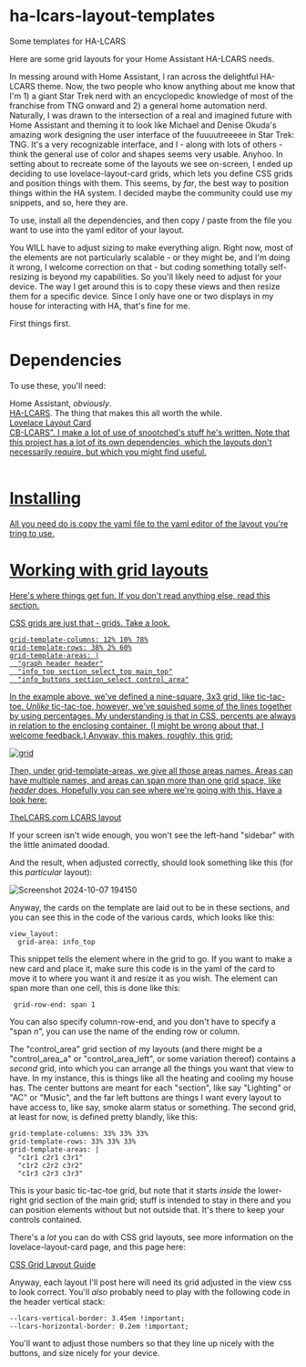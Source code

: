# ha-lcars-layout-templates
Some templates for HA-LCARS

Here are some grid layouts for your Home Assistant HA-LCARS needs.

In messing around with Home Assistant, I ran across the delightful HA-LCARS theme. Now, the two people who know anything about me know that I'm 1) a giant Star Trek nerd with an encyclopedic knowledge of most of the franchise from TNG onward and 2) a general home automation nerd. Naturally, I was drawn to the intersection of a real and imagined future with Home Assistant and theming it to look like Michael and Denise Okuda's amazing work designing the user interface of the fuuuutreeeee in Star Trek: TNG. It's a very recognizable interface, and I - along with lots of others - think the general use of color and shapes seems very usable. Anyhoo. In setting about to recreate some of the layouts we see on-screen, I ended up deciding to use lovelace-layout-card grids, which lets you define CSS grids and position things with them. This seems, by *far*, the best way to position things within the HA system. I decided maybe the community could use my snippets, and so, here they are.

To use, install all the dependencies, and then copy / paste from the file you want to use into the yaml editor of your layout.

You WILL have to adjust sizing to make everything align. Right now, most of the elements are not particularly scalable - or they might be, and I'm doing it wrong, I welcome correction on that - but coding something totally self-resizing is beyond my capabilities. So you'll likely need to adjust for your device. The way I get around this is to copy these views and then resize them for a specific device. Since I only have one or two displays in my house for interacting with HA, that's fine for me.

First things first.

<h1>Dependencies</h1>

To use these, you'll need:

Home Assistant, *obviously*.<br>
<a href="https://github.com/th3jesta/ha-lcars">HA-LCARS</a>. The thing that makes this all worth the while.<br>
<a href="https://github.com/thomasloven/lovelace-layout-card">Lovelace Layout Card</a><br>
<a href="https://github.com/snootched/cb-lcars">CB-LCARS". I make a lot of use of snootched's stuff he's written. Note that this project has a lot of its own dependencies, which the layouts don't necessarily require, but which you might find useful.<br><br>

<h1>Installing</h1>

All you need do is copy the yaml file to the yaml editor of the layout you're tring to use.

<h1>Working with grid layouts</h1>

Here's where things get fun. If you don't read anything else, read this section.

CSS grids are just that - grids. Take a look.

```
grid-template-columns: 12% 10% 78%
grid-template-rows: 38% 2% 60%
grid-template-areas: |
  "graph header header"
  "info_top section_select_top main_top"
  "info_buttons section_select control_area"
```

In the example above, we've defined a nine-square, 3x3 grid, like tic-tac-toe. _Unlike_ tic-tac-toe, however, we've squished some of the lines together by using percentages. My understanding is that in CSS, percents are always in relation to the enclosing container. (I might be wrong about that, I welcome feedback.) Anyway, this makes, roughly, this grid:

![grid](https://github.com/user-attachments/assets/e110a1c7-10f8-4506-9d26-e4fdcdccccbf)

Then, under grid-template-areas, we give all those areas names. Areas can have multiple names, and areas can span more than one grid space, like _header_ does. Hopefully you can see where we're going with this. Have a look here:

<a href="https://www.thelcars.com/themes/nemesis-blue.html">TheLCARS.com LCARS layout</a>

If your screen isn't wide enough, you won't see the left-hand "sidebar" with the little animated doodad.

And the result, when adjusted correctly, should look something like this (for this _particular_ layout):

![Screenshot 2024-10-07 194150](https://github.com/user-attachments/assets/6da94ffd-f5e3-4314-8e00-85ff632e5633)

Anyway, the cards on the template are laid out to be in these sections, and you can see this in the code of the various cards, which looks like this:

```
view_layout:
  grid-area: info_top
```

This snippet tells the element where in the grid to go. If you want to make a new card and place it, make sure this code is in the yaml of the card to move it to where you want it and resize it as you wish. The element can span more than one cell, this is done like this:

```
 grid-row-end: span 1
```

You can also specify column-row-end, and you don't have to specify a "span _n_", you can use the name of the ending row or column.

The "control_area" grid section of my layouts (and there might be a "control_area_a" or "control_area_left", or some variation thereof) contains a _second_ grid, into which you can arrange all the things you want that view to have. In my instance, this is things like all the heating and cooling my house has. The center buttons are meant for each "section", like say "Lighting" or "AC" or "Music", and the far left buttons are things I want every layout to have access to, like say, smoke alarm status or something. The second grid, at least for now, is defined pretty blandly, like this:

```
grid-template-columns: 33% 33% 33%
grid-template-rows: 33% 33% 33%
grid-template-areas: |
  "c1r1 c2r1 c3r1"
  "c1r2 c2r2 c3r2"
  "c1r3 c2r3 c3r3"
```

This is your basic tic-tac-toe grid, but note that it starts _inside_ the lower-right grid section of the main grid; stuff is intended to stay in there and you can position elements without but not outside that. It's there to keep your controls contained.

There's a _lot_ you can do with CSS grid layouts, see more information on the lovelace-layout-card page, and this page here:

<a href="https://css-tricks.com/snippets/css/complete-guide-grid/">CSS Grid Layout Guide</a>

Anyway, each layout I'll post here will need its grid adjusted in the view css to look correct. You'll _also_ probably need to play with the following code in the header vertical stack:

```
--lcars-vertical-border: 3.45em !important;
--lcars-horizontal-border: 0.2em !important;
```

You'll want to adjust those numbers so that they line up nicely with the buttons, and size nicely for your device.
